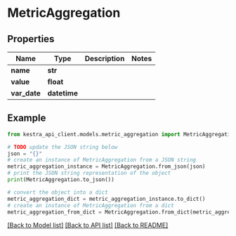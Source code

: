 # MetricAggregation


## Properties

Name | Type | Description | Notes
------------ | ------------- | ------------- | -------------
**name** | **str** |  | 
**value** | **float** |  | 
**var_date** | **datetime** |  | 

## Example

```python
from kestra_api_client.models.metric_aggregation import MetricAggregation

# TODO update the JSON string below
json = "{}"
# create an instance of MetricAggregation from a JSON string
metric_aggregation_instance = MetricAggregation.from_json(json)
# print the JSON string representation of the object
print(MetricAggregation.to_json())

# convert the object into a dict
metric_aggregation_dict = metric_aggregation_instance.to_dict()
# create an instance of MetricAggregation from a dict
metric_aggregation_from_dict = MetricAggregation.from_dict(metric_aggregation_dict)
```
[[Back to Model list]](../README.md#documentation-for-models) [[Back to API list]](../README.md#documentation-for-api-endpoints) [[Back to README]](../README.md)


